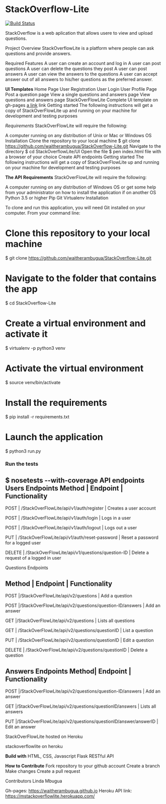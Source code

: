 # StackOverflow-Lite


[![Build Status](https://travis-ci.org/Waitherambugua/StackOverflow-Lite.svg?branch=database_tests)](https://travis-ci.org/Waitherambugua/StackOverflow-Lite)

StackOverflow is a web aplication that allows usere to view and upload questions.

Project Overview
StackOverflowLite is a platform where people can ask questions and provide answers.

Required Features
A user can create an account and log in
A user can post questions
A user can delete the questions they post
A user can post answers
A user can view the answers to the questions
A user can accept answer out of all answers to his/her questions as the preferred answer.

**UI Templates**
Home Page
User Registration
User Login
User Profile Page
Post a question page
View a single questions and answers page
View questions and answers page
StackOverFlowLite Complete UI template on gh-pages
[a link](https://waitherambugua@github.io) link
Getting started
The following instructions will get a copy of StackOverFlowLite up and running on your machine for development and testing purposes

*Requirements*
StackOverFlowLite will require the following:

A computer running on any distribution of Unix or Mac or Windows OS
Installation
Clone the repository to your local machine
$ git clone https://github.com/waitherambugua/StackOverflow-Lite.git
Navigate to the directory
$ cd StackOverflowLite/UI
Open the file
$ pen index.html file with a browser of your choice
Create API endpoints
Getting started
The following instructions will get a copy of StackOverFlowLite up and running on your machine for development and testing purposes

**The API**
**Requirements**
StackOverFlowLite will require the following:

A computer running on any distribution of Windows OS or get some help from your administrator on how to install the application if on another OS
Python 3.5 or higher
Pip
Git
Virtualenv
Installation

To clone and run this application, you will need Git installed on your computer. From your command line:

# Clone this repository to your local machine
$ git clone https://github.com/waitherambugua/StackOverflow-Lite.git

# Navigate to the folder that contains the app
$ cd StackOverflow-Lite

# Create a virtual environment and activate it
$ virtualenv -p python3 venv

# Activate the virtual environment
$ source venv/bin/activate

# Install the requirements
$ pip install -r requirements.txt

# Launch the application
$ python3 run.py

### Run the tests
$ nosetests --with-coverage
API endpoints
Users Endpoints
Method |	Endpoint                                        |	Functionality
----------------------------------------------------------------------------------
POST	 | /StackOverFlowLite/api/v1/auth/register          |	Creates a user account

POST   |	/StackOverFlowLite/api/v1/auth/login            |	Logs in a user

POST   |	/StackOverFlowLite/api/v1/auth/logout           |	Logs out a user

PUT    |	/StackOverFlowLite/api/v1/auth/reset-password   |	Reset a password for a logged user

DELETE |	/StackOverFlowLite/api/v1/questions/question-ID	| Delete a request of a logged in user

Questions Endpoints

Method |	Endpoint                                              |	Functionality
----------------------------------------------------------------------------------
POST	 |/StackOverFlowLite/api/v2/questions                     |	Add a question

POST	 |/StackOverFlowLite/api/v2/questions/question-ID/answers |	Add an answer

GET	   |/StackOverFlowLite/api/v2/questions                     |	Lists all questions

GET    |	/StackOverFlowLite/api/v2/questions/questionID        |	List a question

PUT    |	/StackOverFlowLite/api/v2/questions/questionID        |	Edit a question 

DELETE |	/StackOverFlowLite/api/v2/questions/questionID        |	Delete a question

Answers Endpoints
Method|	Endpoint                                                      | Functionality
----------------------------------------------------------------------------------
POST	|/StackOverFlowLite/api/v2/questions/question-ID/answers        |	Add an answer

GET	  |/StackOverFlowLite/api/v2/questions/questionID/answers        	| Lists all answers

PUT	  |/StackOverFlowLite/api/v2/questions/questionID/answer/answerID | Edit an answer


StackOverFlowLite hosted on Heroku

stackoverflowlite on heroku

**Build with**
HTML, CSS, Javascript
Flask RESTful API

**How to Contribute**
Fork repository to your github account
Create a branch
Make changes
Create a pull request


Contributors Linda Mbugua

Gh-pages: https://waitherambugua.github.io
Heroku API link: https://mstackoverflowlite.herokuapp.com/
